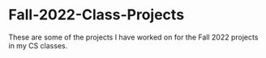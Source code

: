 # Fall-2022-Class-Projects

These are some of the projects I have worked on for the Fall 2022 projects in my CS classes.
